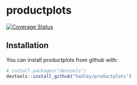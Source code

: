 # productplots

[![Coverage Status](https://img.shields.io/codecov/c/github/hadley/productplots/master.svg)](https://codecov.io/github/hadley/productplots?branch=master)

## Installation

You can install productplots from github with:

```R
# install.packages("devtools")
devtools::install_github("hadley/productplots")
```
